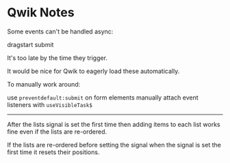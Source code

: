 Qwik Notes
===

Some events can't be handled async:

dragstart
submit

It's too late by the time they trigger.

It would be nice for Qwik to eagerly load these automatically.

To manually work around:

use `preventdefault:submit` on form elements
manually attach event listeners with `useVisibleTask$`

---

After the lists signal is set the first time then adding items to each list works fine even if the lists are re-ordered.

If the lists are re-ordered before setting the signal when the signal is set the first time it resets their positions.

